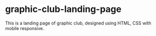 # graphic-club-landing-page
This is a landing page of graphic club, designed using HTML, CSS with mobile responsive.
